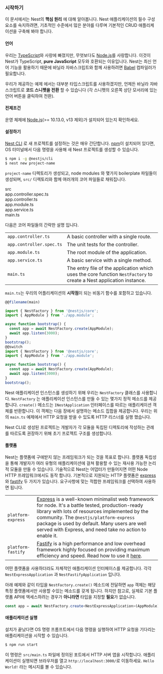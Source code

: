 ### 시작하기

이 문서에서는 Nest의 **핵심 원리** 에 대해 알아봅니다. Nest 애플리케이션의 필수 구성 요소를 숙지하려면,
기초적인 수준에서 많은 분야를 다루며 기본적인 CRUD 애플리케이션을 구축해 봐야 합니다.

#### 언어

우리는 [TypeScript](https://www.typescriptlang.org/)와 사랑에 빠졌지만, 무엇보다도 [Node.js](https://nodejs.org/en/)를 사랑합니다. 이것이 Nest가 TypeScript, **pure JavaScript** 모두와 호환되는 이유입니다. Nest는 최신 언어 기능을 활용하기 때문에 바닐라 자바스크립트와 함께 사용하려면 [Babel](https://babeljs.io/) 컴파일러가 필요합니다.

우리가 제공하는 예제 에서는 대부분 타입스크립트를 사용하겠지만, 언제든 바닐라 자바스크립트로 **코드 스니펫을 전환** 할 수 있습니다 (각 스니펫의 오른쪽 상단 모서리에 있는 언어 버튼을 클릭하여 전환).

#### 전제조건

운영 체제에 [Node.js](https://nodejs.org/)(>= 10.13.0, v13 제외)가 설치되어 있는지 확인하세요.

#### 설정하기

[Nest CLI](/cli/overview) 로 새 프로젝트를 설정하는 것은 매우 간단합니다. [npm](https://www.npmjs.com/)이 설치되어 있다면, OS 터미널에서 다음 명령을 사용해 새 Nest 프로젝트를 생성할 수 있습니다.

```bash
$ npm i -g @nestjs/cli
$ nest new project-name
```

`project-name` 디렉토리가 생성되고, node modules 와 몇가지 boilerplate 파일들이 생성되며, `src/` 디렉토리와 함께 여러개의 코어 파일들로 채워집니다.

<div class="file-tree">
  <div class="item">src</div>
  <div class="children">
    <div class="item">app.controller.spec.ts</div>
    <div class="item">app.controller.ts</div>
    <div class="item">app.module.ts</div>
    <div class="item">app.service.ts</div>
    <div class="item">main.ts</div>
  </div>
</div>

다음은 코어 파일들의 간략한 설명 입니다.

|                          |                                                                                                                     |
| ------------------------ | ------------------------------------------------------------------------------------------------------------------- |
| `app.controller.ts`      | A basic controller with a single route.                                                                             |
| `app.controller.spec.ts` | The unit tests for the controller.                                                                                  |
| `app.module.ts`          | The root module of the application.                                                                                 |
| `app.service.ts`         | A basic service with a single method.                                                                               |
| `main.ts`                | The entry file of the application which uses the core function `NestFactory` to create a Nest application instance. |

`main.ts`는 우리의 어플리케이션의 **시작점**이 되는 비동기 함수를 포함하고 있습니다.

```typescript
@@filename(main)

import { NestFactory } from '@nestjs/core';
import { AppModule } from './app.module';

async function bootstrap() {
  const app = await NestFactory.create(AppModule);
  await app.listen(3000);
}
bootstrap();
@@switch
import { NestFactory } from '@nestjs/core';
import { AppModule } from './app.module';

async function bootstrap() {
  const app = await NestFactory.create(AppModule);
  await app.listen(3000);
}
bootstrap();
```

Nest 애플리케이션 인스턴스를 생성하기 위해 우리는 `NestFactory` 클래스를 사용합니다. `NestFactory` 는 애플리케이션 인스턴스를 만들 수 있는 몇가지 정적 메소드를 제공합니다. `create()` 메소드는 `INestApplication` 인터페이스를 따르는 애플리케이션 객체를 반환합니다. 이 객체는 다음 장에서 설명하는 메소드 집합을 제공합니다. 우리는 위의 `main.ts` 예제에서 HTTP 요청을 받을 수 있도록 HTTP 리스너를 실행 했습니다.

Nest CLI로 생성된 프로젝트는 개발자가 각 모듈을 독립된 디렉토리에 작성하는 관례를 따르도록 권장하기 위해 초기 프로젝트 구조를 생성합니다.

<app-banner-courses></app-banner-courses>

#### 플랫폼

Nest는 플랫폼에 구애받지 않는 프레임워크가 되는 것을 목표로 합니다. 플랫폼 독립성을 통해 개발자가 여러 유형의 애플리케이션에 걸쳐 활용할 수 있는 재사용 가능한 논리적 모듈을 만들 수 있습니다. 기술적으로 Nest는 어댑터가 만들어지면 어떤 Node HTTP 프레임워크에서도 동작 합니다. 기본적으로 지원되는 HTTP 플랫폼은 [express](https://expressjs.com/)와 [fastify](https://www.fastify.io) 두 가지가 있습니다. 요구사항에 맞는 적합한 프레임워크를 선택하여 사용하면 됩니다.

|                    |                                                                                                                                                                                                                                                                                                                                    |
| ------------------ | ---------------------------------------------------------------------------------------------------------------------------------------------------------------------------------------------------------------------------------------------------------------------------------------------------------------------------------- |
| `platform-express` | [Express](https://expressjs.com/) is a well-known minimalist web framework for node. It's a battle tested, production-ready library with lots of resources implemented by the community. The `@nestjs/platform-express` package is used by default. Many users are well served with Express, and need take no action to enable it. |
| `platform-fastify` | [Fastify](https://www.fastify.io/) is a high performance and low overhead framework highly focused on providing maximum efficiency and speed. Read how to use it [here](/techniques/performance).                                                                                                                                  |

어떤 플랫폼을 사용하더라도 자체적인 애플리케이션 인터페이스를 제공합니다. 각각 `NestExpressApplication` 과 `NestFastifyApplication` 입니다.

아래 예제와 같이 타입을 `NestFactory.create()` 메소드에 전달하면 `app` 객체는 해당 특정 플랫폼에서만 사용할 수있는 메소드를 갖게 됩니다. 하지만 참고로, 실제로 기본 플랫폼 API에 액세스하려는 경우가 **아니라면** 타입을 지정할 **필요**가 없습니다.

```typescript
const app = await NestFactory.create<NestExpressApplication>(AppModule);
```

#### 애플리케이션 실행

설치가 끝났다면 OS 명령 프롬프트에서 다음 명령을 실행하여 HTTP 요청을 기다리는 애플리케이션을 시작할 수 있습니다.

```bash
$ npm run start
```

이 명령은 `src/main.ts` 파일에 정의된 포트에서 HTTP 서버 앱을 시작합니다. 애플리케이션이 실행되면 브라우저를 열고 `http://localhost:3000/`로 이동하세요. `Hello World!` 라는 메시지를 볼 수 있습니다.
